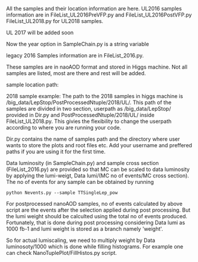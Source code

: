 All the samples and their location information are here.
UL2016 samples information are in FileList_UL2016PreVFP.py and FileList_UL2016PostVFP.py
FileList_UL2018.py for UL2018 samples.

UL 2017 will be added soon

Now the year option in SampleChain.py is a string variable

legacy 2016 Samples information are in FileList_2016.py.

These samples are in naoAOD format and stored in Higgs machine. Not all samples are listed, most are there and rest will be added.

sample location path:

2018 sample example:
The path to the 2018 samples in higgs machine is /big_data/LepStop/PostProcessedNtuple/2018/UL/. This path of the samples are divided in two section, userpath as /big_data/LepStop/ provided in Dir.py and PostProcessedNtuple/2018/UL/ inside FileList_UL2018.py. This givies the flexibility to change the userpath according to where you are running your code.

Dir.py contains the name of samples path and the directory where user wants to store the plots and root files etc. Add your username and preffered paths if you are using it for the first time. 

Data luminosity (in SampleChain.py) and sample cross section (FileList_2016.py) are provided so that MC can be scaled to data luminosity by applying the lumi-weigt, Data lumi/(MC no of events/MC cross section).
The no of events for any sample can be obtained by running
```
python Nevents.py --sample TTSingleLep_pow

```
For postprocessed nanoAOD samples, no of events calculated by above script are the events after the selection applied during post processing. But the lumi weight should be calculted using the total no of events produced. Fortunately, that is done during post processing considering Data lumi as 1000 fb-1 and lumi weight is stored as a branch namely 'weight'.

So for actual lumiscaling, we need to multiply weight by Data luminosoty/1000 which is done while filling histograms. For example one can check NanoTuplePlot/FillHistos.py script.

